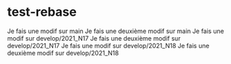 # test-rebase

Je fais une modif sur main
Je fais une deuxième modif sur main
Je fais une modif sur develop/2021_N17
Je fais une deuxième modif sur develop/2021_N17
Je fais une modif sur develop/2021_N18
Je fais une deuxième modif sur develop/2021_N18